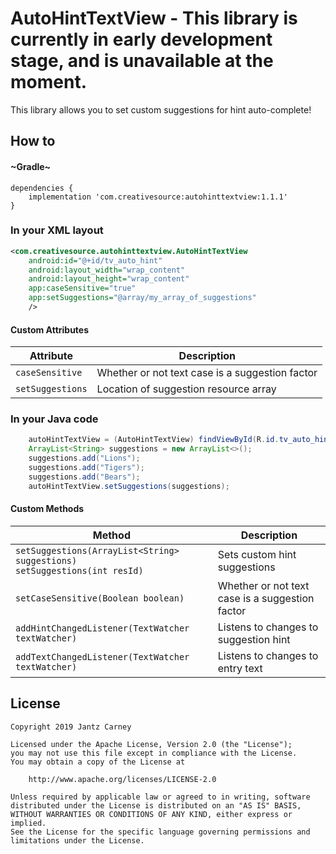 # AutoHintTextView - This library is currently in early development stage, and is unavailable at the moment.

This library allows you to set custom suggestions for hint auto-complete!

## How to
#### ~Gradle~
```Gradle
dependencies {
    implementation 'com.creativesource:autohinttextview:1.1.1'
}
```

### In your XML layout
```Xml
<com.creativesource.autohinttextview.AutoHintTextView
    android:id="@+id/tv_auto_hint"
    android:layout_width="wrap_content"
    android:layout_height="wrap_content"
    app:caseSensitive="true"
    app:setSuggestions="@array/my_array_of_suggestions"
    />
```

#### Custom Attributes
| Attribute | Description |
| --- | --- |
| `caseSensitive` | Whether or not text case is a suggestion factor |
| `setSuggestions` | Location of suggestion resource array |

### In your Java code
```Java
    autoHintTextView = (AutoHintTextView) findViewById(R.id.tv_auto_hint);
    ArrayList<String> suggestions = new ArrayList<>();
    suggestions.add("Lions");
    suggestions.add("Tigers");
    suggestions.add("Bears");
    autoHintTextView.setSuggestions(suggestions);
```

#### Custom Methods
| Method | Description |
| --- | --- |
| `setSuggestions(ArrayList<String> suggestions)`<br/>`setSuggestions(int resId)` | Sets custom hint suggestions |
| `setCaseSensitive(Boolean boolean)` | Whether or not text case is a suggestion factor |
| `addHintChangedListener(TextWatcher textWatcher)` | Listens to changes to suggestion hint |
| `addTextChangedListener(TextWatcher textWatcher)` | Listens to changes to entry text |

## License
    Copyright 2019 Jantz Carney
    
    Licensed under the Apache License, Version 2.0 (the "License");
    you may not use this file except in compliance with the License.
    You may obtain a copy of the License at
    
        http://www.apache.org/licenses/LICENSE-2.0
    
    Unless required by applicable law or agreed to in writing, software
    distributed under the License is distributed on an "AS IS" BASIS,
    WITHOUT WARRANTIES OR CONDITIONS OF ANY KIND, either express or implied.
    See the License for the specific language governing permissions and
    limitations under the License.
